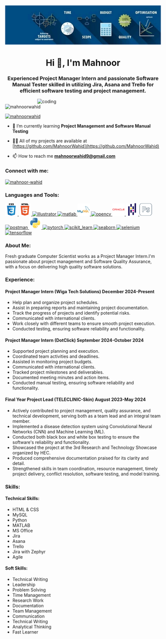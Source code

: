 ![logo](https://github.com/MahnoorWahid/MahnoorWahid/blob/main/Banner.jpeg)
<h1 align="center">Hi 👋, I'm Mahnoor</h1>
<h3 align="center"> Experienced Project Manager Intern and passionate Software Manual Tester skilled in utilizing Jira, Asana and Trello for efficient software testing and project management.</h3>
<img align="right" alt="coding" width="400" src="https://cdn.dribbble.com/users/4055494/screenshots/15215756/lottie-000_1_1.gif">

<p align="left"> <img src="https://komarev.com/ghpvc/?username=mahnoorwahid&label=Profile%20views&color=0e75b6&style=flat" alt="mahnoorwahid" /> </p>

<p align="left"> <a href="https://github.com/ryo-ma/github-profile-trophy"><img src="https://github-profile-trophy.vercel.app/?username=mahnoorwahid" alt="mahnoorwahid" /></a> </p>

- 🌱 I’m currently learning **Project Management and Software Manual Testing**

- 👨‍💻 All of my projects are available at [https://github.com/MahnoorWahid](https://github.com/MahnoorWahid)

- 📫 How to reach me **mahnoorwahid9@gmail.com**
  
<h3 align="left">Connect with me:</h3>
<p align="left">
<a href="https://www.linkedin.com/in/mahnoor-wahid-a6282a27b" target="blank"><img align="center" src="https://raw.githubusercontent.com/rahuldkjain/github-profile-readme-generator/master/src/images/icons/Social/linked-in-alt.svg" alt="mahnoor-wahid" height="30" width="40" /></a>
</p>

<h3 align="left">Languages and Tools:</h3>
<p align="left"> 
<a href="https://www.w3schools.com/css/" target="_blank" rel="noreferrer"> <img src="https://raw.githubusercontent.com/devicons/devicon/master/icons/css3/css3-original-wordmark.svg" alt="css3" width="40" height="40"/> </a> 
<a href="https://www.w3.org/html/" target="_blank" rel="noreferrer"> <img src="https://raw.githubusercontent.com/devicons/devicon/master/icons/html5/html5-original-wordmark.svg" alt="html5" width="40" height="40"/> </a> 
<a href="https://www.adobe.com/in/products/illustrator.html" target="_blank" rel="noreferrer"> <img src="https://www.vectorlogo.zone/logos/adobe_illustrator/adobe_illustrator-icon.svg" alt="illustrator" width="40" height="40"/> </a> 
<a href="https://www.mathworks.com/" target="_blank" rel="noreferrer"> <img src="https://upload.wikimedia.org/wikipedia/commons/2/21/Matlab_Logo.png" alt="matlab" width="40" height="40"/> </a> 
<a href="https://www.mysql.com/" target="_blank" rel="noreferrer"> <img src="https://raw.githubusercontent.com/devicons/devicon/master/icons/mysql/mysql-original-wordmark.svg" alt="mysql" width="40" height="40"/> </a> 
<a href="https://opencv.org/" target="_blank" rel="noreferrer"> <img src="https://www.vectorlogo.zone/logos/opencv/opencv-icon.svg" alt="opencv" width="40" height="40"/> </a> 
<a href="https://www.oracle.com/" target="_blank" rel="noreferrer"> <img src="https://raw.githubusercontent.com/devicons/devicon/master/icons/oracle/oracle-original.svg" alt="oracle" width="40" height="40"/> </a> 
<a href="https://pandas.pydata.org/" target="_blank" rel="noreferrer"> <img src="https://raw.githubusercontent.com/devicons/devicon/2ae2a900d2f041da66e950e4d48052658d850630/icons/pandas/pandas-original.svg" alt="pandas" width="40" height="40"/> </a> 
<a href="https://www.photoshop.com/en" target="_blank" rel="noreferrer"> <img src="https://raw.githubusercontent.com/devicons/devicon/master/icons/photoshop/photoshop-line.svg" alt="photoshop" width="40" height="40"/> </a> 
<a href="https://postman.com" target="_blank" rel="noreferrer"> <img src="https://www.vectorlogo.zone/logos/getpostman/getpostman-icon.svg" alt="postman" width="40" height="40"/> </a> 
<a href="https://www.python.org" target="_blank" rel="noreferrer"> <img src="https://raw.githubusercontent.com/devicons/devicon/master/icons/python/python-original.svg" alt="python" width="40" height="40"/> </a> 
<a href="https://pytorch.org/" target="_blank" rel="noreferrer"> <img src="https://www.vectorlogo.zone/logos/pytorch/pytorch-icon.svg" alt="pytorch" width="40" height="40"/> </a> 
<a href="https://scikit-learn.org/" target="_blank" rel="noreferrer"> <img src="https://upload.wikimedia.org/wikipedia/commons/0/05/Scikit_learn_logo_small.svg" alt="scikit_learn" width="40" height="40"/> </a> 
<a href="https://seaborn.pydata.org/" target="_blank" rel="noreferrer"> <img src="https://seaborn.pydata.org/_images/logo-mark-lightbg.svg" alt="seaborn" width="40" height="40"/> </a> 
<a href="https://www.selenium.dev" target="_blank" rel="noreferrer"> <img src="https://raw.githubusercontent.com/detain/svg-logos/780f25886640cef088af994181646db2f6b1a3f8/svg/selenium-logo.svg" alt="selenium" width="40" height="40"/> </a> 
<a href="https://www.tensorflow.org" target="_blank" rel="noreferrer"> <img src="https://www.vectorlogo.zone/logos/tensorflow/tensorflow-icon.svg" alt="tensorflow" width="40" height="40"/> </a> 
</p>

<h3 align="left">About Me:</h3>
<p align="left">Fresh graduate Computer Scientist works as a Project Manager Intern.I'm passionate about project management and Software Quality Assurance, with a focus on delivering high quality software solutions.</p>

<h3 align="left">Experience:</h3>
<h4 align="left">Project Manager Intern (Wiga Tech Solutions) December 2024-Present</h4>
<ul>
<li>Help plan and organize project schedules.</li>
<li>Assist in preparing reports and maintaining project documentation.</li>
<li>Track the progress of projects and identify potential risks.</li>
<li>Communicated with international clients.</li>
<li>Work closely with different teams to ensure smooth project execution.</li>
<li>Conducted testing, ensuring software reliability and functionality.</li>
</ul>
<h4 align="left">Project Manager Intern (DotClick) September 2024-October 2024</h4>
<ul>
<li>Supported project planning and execution.</li>
<li>Coordinated team activities and deadlines.</li>
<li>Assisted in monitoring project budgets.</li>
<li>Communicated with international clients.</li>
<li>Tracked project milestones and deliverables.</li>
<li>Documented meeting minutes and action items.</li>
<li>Conducted manual testing, ensuring software reliability and functionality.</li>
</ul>
<h4 align="left">Final Year Project Lead (TELECLINIC-Skin) August 2023-May 2024</h4>
<ul>
<li>Actively contributed to project management, quality assurance, and technical development, serving both as a team lead and an integral team member.</li>
<li>Implemented a disease detection system using Convolutional Neural Networks (CNN) and Machine Learning (ML).</li>
<li>Conducted both black box and white box testing to ensure the software's reliability and functionality.</li>
<li>Showcased the project at the 3rd Research and Technology Showcase organized by HEC.</li>
<li>Produced comprehensive documentation praised for its clarity and detail.</li>
<li>Strengthened skills in team coordination, resource management, timely project delivery, conflict resolution, software testing, and model training.</li>
</ul>

<h3 align="left">Skills:</h3>
<h4 align="left">Technical Skills:</h4>
<ul>
<li>HTML & CSS</li>
<li>MySQL</li>
<li>Python</li>
<li>MATLAB</li>
<li>MS Office</li>
<li>Jira</li>
<li>Asana</li>
<li>Trello</li>
<li>Jira with Zephyr</li>
<li>Agile</li>
</ul>

<h4 align="left">Soft Skills:</h4>
<ul>
<li>Technical Writing</li>
<li>Leadership</li>
<li>Problem Solving</li>
<li>Time Management</li>
<li>Research Work</li>
<li>Documentation</li>
<li>Team Management</li>
<li>Communication</li>
<li>Technical Writing</li>
<li>Analytical Thinking</li>
<li>Fast Learner</li>
</ul>
